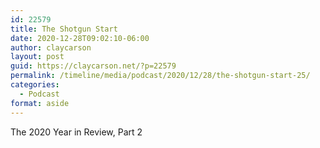 ```yaml
---
id: 22579
title: The Shotgun Start
date: 2020-12-28T09:02:10-06:00
author: claycarson
layout: post
guid: https://claycarson.net/?p=22579
permalink: /timeline/media/podcast/2020/12/28/the-shotgun-start-25/
categories:
  - Podcast
format: aside
---
```

<div class="media-details">The 2020 Year in Review, Part 2</div>

<div class="media-creator"></div>

<div class="media-rating"></div>